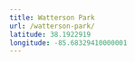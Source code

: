 ```yaml
---
title: Watterson Park
url: /watterson-park/
latitude: 38.1922919
longitude: -85.68329410000001
---
```

